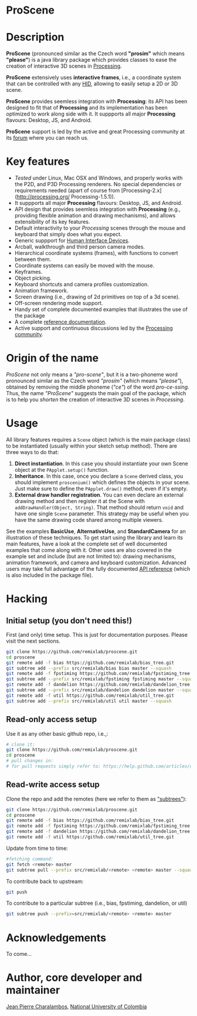 ProScene
========

# Description

**ProScene** (pronounced similar as the Czech word **"prosím"** which means **"please"**) is a java library package which provides classes to ease the creation of interactive 3D scenes in [Processing](http://processing.org).

**ProScene** extensively uses **interactive frames**, i.e., a coordinate system that can be controlled with any [HID](http://en.wikipedia.org/wiki/Human_interface_device), allowing to easily setup a 2D or 3D scene.

**ProScene** provides seemless integration with **Processing**: its API has been designed to fit that of **Processing** and its implementation has been optimized to work along side with it. It suppports all major **Processing** flavours: Desktop, JS, and Android.

**ProScene** support is led by the active and great Processing community at its [forum](http://forum.processing.org/search/proscene) where you can reach us.

# Key features

* *Tested* under Linux, Mac OSX and Windows, and properly works with the P2D, and P3D Processing renderers. No special dependencies or requirements needed (apart of course from [Processing-2.x](http://processing.org/ Processing-1.5.1)).
* It suppports all major **Processing** flavours: Desktop, JS, and Android.
* API design that provides seemless integration with **Processing** (e.g., providing flexible animation and drawing mechanisms), and allows extensibility of its key features.
* Default interactivity to your *Processing* scenes through the mouse and keyboard that simply does what you expect.
* Generic suppport for [Human Interface Devices](http://en.wikipedia.org/wiki/Human_interface_device).
* Arcball, walkthrough and third person camera modes.
* Hierarchical coordinate systems (frames), with functions to convert between them.
* Coordinate systems can easily be moved with the mouse.
* Keyframes.
* Object picking.
* Keyboard shortcuts and camera profiles customization.
* Animation framework.
* Screen drawing (i.e., drawing of 2d primitives on top of a 3d scene).
* Off-screen rendering mode support.
* Handy set of complete documented examples that illustrates the use of the package
* A complete [reference documentation](http://www.disi.unal.edu.co/grupos/remixlab/local/projects/proscene-1.1.0/reference/index.html).
* Active support and continuous discussions led by the [Processing community](http://forum.processing.org/search/proscene).

# Origin of the name

*ProScene* not only means a *"pro-scene"*, but it is a two-phoneme word pronounced similar as the Czech word *"prosím"* (which means *"please"*), obtained by removing the middle phoneme (*"ce"*) of the word *pro-ce-ssing*. Thus, the name *"ProScene"* suggests the main goal of the package, which is to help you _shorten_ the creation of interactive 3D scenes in *Processing*.

# Usage

All library features requires a `Scene` object (which is the main package class) to be instantiated (usually within your sketch setup method). There are three ways to do that:

1. **Direct instantiation**. In this case you should instantiate your own Scene object at the `PApplet.setup()` function.
2. **Inheritance**. In this case, once you declare a `Scene` derived class, you should implement `proscenium()` which defines the objects in your scene. Just make sure to define the `PApplet.draw()` method, even if it's empty.
3. **External draw handler registration**. You can even declare an external drawing method and then register it at the Scene with `addDrawHandler(Object, String)`. That method should return `void` and have one single `Scene` parameter. This strategy may be useful when you have the same drawing code shared among multiple viewers.

See the examples **BasicUse**, **AlternativeUse**, and **StandardCamera** for an illustration of these techniques. To get start using the library and learn its main features, have a look at the complete set of well documented examples that come along with it. Other uses are also covered in the example set and include (but are not limited to): drawing mechanisms, animation framework, and camera and keyboard customization. Advanced users may take full advantage of the fully documented [API reference](http://www.disi.unal.edu.co/grupos/remixlab/local/projects/proscene-1.1.0/reference/index.html) (which is also included in the package file).

# Hacking

## Initial setup (you don't need this!)

First (and only) time setup. This is just for documentation purposes. Please visit the next sections.

```sh
git clone https://github.com/remixlab/proscene.git
cd proscene
git remote add -f bias https://github.com/remixlab/bias_tree.git
git subtree add --prefix src/remixlab/bias bias master --squash
git remote add -f fpstiming https://github.com/remixlab/fpstiming_tree.git
git subtree add --prefix src/remixlab/fpstiming fpstiming master --squash
git remote add -f dandelion https://github.com/remixlab/dandelion_tree.git
git subtree add --prefix src/remixlab/dandelion dandelion master --squash
git remote add -f util https://github.com/remixlab/util_tree.git
git subtree add --prefix src/remixlab/util util master --squash
```

## Read-only access setup

Use it as any other basic github repo, i.e.,:

```sh
# clone it:
git clone https://github.com/remixlab/proscene.git
cd proscene
# pull changes in:
# for pull requests simply refer to: https://help.github.com/articles/using-pull-requests
```

## Read-write access setup

Clone the repo and add the remotes (here we refer to them as ["subtrees"](http://blogs.atlassian.com/2013/05/alternatives-to-git-submodule-git-subtree/)):

```sh
git clone https://github.com/remixlab/proscene.git
cd proscene
git remote add -f bias https://github.com/remixlab/bias_tree.git
git remote add -f fpstiming https://github.com/remixlab/fpstiming_tree.git
git remote add -f dandelion https://github.com/remixlab/dandelion_tree.git
git remote add -f util https://github.com/remixlab/util_tree.git
```

Update from time to time:

```sh
#fetching command:
git fetch <remote> master
git subtree pull --prefix src/remixlab/<remote> <remote> master --squash
```

To contribute back to upstream:

```sh
git push
```

To contribute to a particular subtree (i.e., bias, fpstiming, dandelion, or util)

```sh
git subtree push --prefix=src/remixlab/<remote> <remote> master
```

# Acknowledgements

To come...

# Author, core developer and maintainer

[Jean Pierre Charalambos](http://disi.unal.edu.co/profesores/pierre/), [National University of Colombia](http://www.unal.edu.co)
